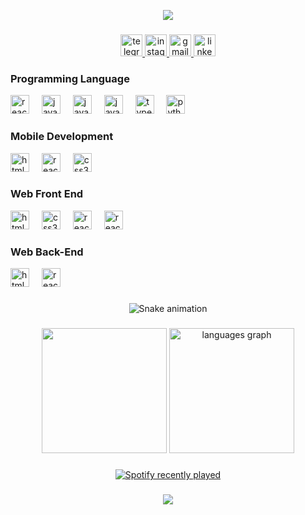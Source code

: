 <p align="center">
<img src="https://capsule-render.vercel.app/api?type=waving&animation=twinkling&color=F85D7F&fontColor=F8D866&height=200&section=header&text=Hi!👋&fontAlign=20&fontAlignY=40" />
</p>

###

<div align="center">
  <a href="https://t.me/aryatripm">
    <img src="https://img.shields.io/static/v1?message=Telegram&logo=telegram&label=&color=F85D7F&logoColor=white&labelColor=&style=for-the-badge" height="35" alt="telegram logo"  />
  </a>
  <a href="https://instagram.com/aryatripm">
    <img src="https://img.shields.io/static/v1?message=Instagram&logo=instagram&label=&color=F85D7F&logoColor=white&labelColor=&style=for-the-badge" height="35" alt="instagram logo"  />
  </a>
  <a href="mailto:09ofarya@gmail.com">
    <img src="https://img.shields.io/static/v1?message=Gmail&logo=gmail&label=&color=F85D7F&logoColor=white&labelColor=&style=for-the-badge" height="35" alt="gmail logo"  />
  </a>
  <a href="https://www.linkedin.com/in/arya-majiah/">
    <img src="https://img.shields.io/static/v1?message=LinkedIn&logo=linkedin&label=&color=F85D7F&logoColor=white&labelColor=&style=for-the-badge" height="35" alt="linkedin logo"  />
  </a>
</div>

### Programming Language

<div align="left">
  <img src="https://cdn.jsdelivr.net/gh/devicons/devicon/icons/java/java-original.svg" height="30" alt="react logo"  />
  <img width="12" />
  <img src="https://cdn.jsdelivr.net/gh/devicons/devicon/icons/kotlin/kotlin-original.svg" height="30" alt="javascript logo"  />
  <img width="12" />
  <img src="https://cdn.jsdelivr.net/gh/devicons/devicon/icons/dart/dart-original.svg" height="30" alt="javascript logo"  />
  <img width="12" />
  <img src="https://cdn.jsdelivr.net/gh/devicons/devicon/icons/javascript/javascript-original.svg" height="30" alt="javascript logo"  />
  <img width="12" />
  <img src="https://cdn.jsdelivr.net/gh/devicons/devicon/icons/php/php-original.svg" height="30" alt="typescript logo"  />
  <img width="12" />
  <img src="https://cdn.jsdelivr.net/gh/devicons/devicon/icons/python/python-original.svg" height="30" alt="python logo"  />
</div>

### Mobile Development

<div align="left">
  <img src="https://cdn.jsdelivr.net/gh/devicons/devicon/icons/android/android-original.svg" height="30" alt="html5 logo"  />
  <img width="12" />
  <img src="https://cdn.jsdelivr.net/gh/devicons/devicon/icons/jetpackcompose/jetpackcompose-original.svg" height="30" alt="react logo"  />
  <img width="12" />
  <img src="https://cdn.jsdelivr.net/gh/devicons/devicon/icons/flutter/flutter-original.svg" height="30" alt="css3 logo"  />
  <img width="12" />
</div>

### Web Front End

<div align="left">
  <img src="https://cdn.jsdelivr.net/gh/devicons/devicon/icons/html5/html5-original.svg" height="30" alt="html5 logo"  />
  <img width="12" />
  <img src="https://cdn.jsdelivr.net/gh/devicons/devicon/icons/css3/css3-original.svg" height="30" alt="css3 logo"  />
  <img width="12" />
  <img src="https://cdn.jsdelivr.net/gh/devicons/devicon/icons/react/react-original.svg" height="30" alt="react logo"  />
  <img width="12" />
  <img src="https://cdn.jsdelivr.net/gh/devicons/devicon/icons/nextjs/nextjs-original.svg" height="30" alt="react logo"  />
  <img width="12" />
</div>

### Web Back-End

<div align="left">
  <img src="https://cdn.jsdelivr.net/gh/devicons/devicon/icons/spring/spring-original.svg" height="30" alt="html5 logo"  />
  <img width="12" />
  <img src="https://cdn.jsdelivr.net/gh/devicons/devicon/icons/laravel/laravel-original.svg" height="30" alt="react logo"  />
  <img width="12" />
</div>

###

<div align="center">
<img src="https://github.com/aryatripm/aryatripm/blob/output/github-contribution-grid-snake.svg" alt="Snake animation" />
</div>

###

<div align="center">
<img src="https://github-readme-stats.vercel.app/api?username=aryatripm&show_icons=true&include_all_commits=true&count_private=true&theme=tokyonight&hide_border=true&bg_color=1F222E&title_color=F85D7F&icon_color=F8D866&disable_animations=false" height="200" />
<img src="https://github-readme-stats.vercel.app/api/top-langs?locale=en&hide_title=true&card_width=320&langs_count=5&theme=tokyonight&hide_border=true&bg_color=1F222E&title_color=F85D7F&icon_color=F8D866&disable_animations=false&username=aryatripm" height="200" alt="languages graph"  />
</div>

###

<div align="center">
  <a href="https://open.spotify.com/user/jas2rtz9l7d24lrqmx4j4d2jl">
    <img src="https://spotify-recently-played-readme.vercel.app/api?user=jas2rtz9l7d24lrqmx4j4d2jl&count=3&unique=true" alt="Spotify recently played"  />
  </a>
</div>

###

<div align="center">
<img src="https://media.giphy.com/media/rTnoTuupwRowE/giphy.gif" />
</div>
